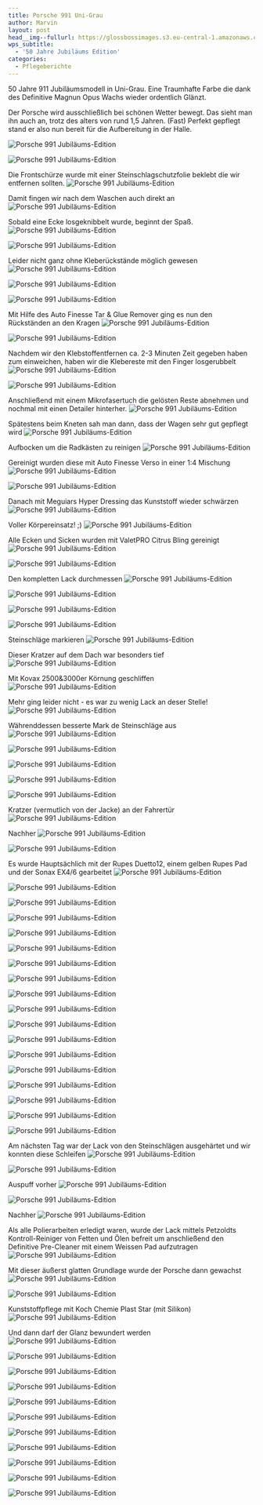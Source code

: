 ```yaml
---
title: Porsche 991 Uni-Grau
author: Marvin
layout: post
head__img--fullurl: https://glossbossimages.s3.eu-central-1.amazonaws.com/marvin/porsche991/P1020259.jpg
wps_subtitle:
  - '50 Jahre Jubiläums Edition'
categories:
  - Pflegeberichte
---
```

50 Jahre 911 Jubiläumsmodell in Uni-Grau. Eine Traumhafte Farbe die dank des Definitive Magnun Opus Wachs wieder ordentlich Glänzt.

Der Porsche wird ausschließlich bei schönen Wetter bewegt. Das sieht man ihn auch an, trotz des alters von rund 1,5 Jahren.
(Fast) Perfekt gepflegt stand er also nun bereit für die Aufbereitung in der Halle.

![Porsche 991 Jubiläums-Edition](https://glossbossimages.s3.eu-central-1.amazonaws.com/marvin/porsche991/IMG_3696.jpg)


![Porsche 991 Jubiläums-Edition](https://glossbossimages.s3.eu-central-1.amazonaws.com/marvin/porsche991/IMG_3698.jpg)

Die Frontschürze wurde mit einer Steinschlagschutzfolie beklebt die wir entfernen sollten.
![Porsche 991 Jubiläums-Edition](https://glossbossimages.s3.eu-central-1.amazonaws.com/marvin/porsche991/IMG_3699.jpg)


Damit fingen wir nach dem Waschen auch direkt an
![Porsche 991 Jubiläums-Edition](https://glossbossimages.s3.eu-central-1.amazonaws.com/marvin/porsche991/IMG_3702.jpg)

Sobald eine Ecke losgeknibbelt wurde, beginnt der Spaß.
![Porsche 991 Jubiläums-Edition](https://glossbossimages.s3.eu-central-1.amazonaws.com/marvin/porsche991/IMG_3703.jpg)


![Porsche 991 Jubiläums-Edition](https://glossbossimages.s3.eu-central-1.amazonaws.com/marvin/porsche991/IMG_3704.JPG)

Leider nicht ganz ohne Kleberückstände möglich gewesen
![Porsche 991 Jubiläums-Edition](https://glossbossimages.s3.eu-central-1.amazonaws.com/marvin/porsche991/IMG_3705.JPG)


![Porsche 991 Jubiläums-Edition](https://glossbossimages.s3.eu-central-1.amazonaws.com/marvin/porsche991/IMG_3706.JPG)


![Porsche 991 Jubiläums-Edition](https://glossbossimages.s3.eu-central-1.amazonaws.com/marvin/porsche991/IMG_3707.JPG)

Mit Hilfe des Auto Finesse Tar & Glue Remover ging es nun den Rückständen an den Kragen
![Porsche 991 Jubiläums-Edition](https://glossbossimages.s3.eu-central-1.amazonaws.com/marvin/porsche991/IMG_3708.JPG)


![Porsche 991 Jubiläums-Edition](https://glossbossimages.s3.eu-central-1.amazonaws.com/marvin/porsche991/IMG_3709.JPG)

Nachdem wir den Klebstoffentfernen ca. 2-3 Minuten Zeit gegeben haben zum einweichen, haben wir die Klebereste mit den Finger losgerubbelt
![Porsche 991 Jubiläums-Edition](https://glossbossimages.s3.eu-central-1.amazonaws.com/marvin/porsche991/IMG_3710.JPG)


![Porsche 991 Jubiläums-Edition](https://glossbossimages.s3.eu-central-1.amazonaws.com/marvin/porsche991/IMG_3711.JPG)

Anschließend mit einem Mikrofasertuch die gelösten Reste abnehmen und nochmal mit einen Detailer hinterher.
![Porsche 991 Jubiläums-Edition](https://glossbossimages.s3.eu-central-1.amazonaws.com/marvin/porsche991/IMG_3712.jpg)

Spätestens beim Kneten sah man dann, dass der Wagen sehr gut gepflegt wird
![Porsche 991 Jubiläums-Edition](https://glossbossimages.s3.eu-central-1.amazonaws.com/marvin/porsche991/IMG_3714.jpg)

Aufbocken um die Radkästen zu reinigen
![Porsche 991 Jubiläums-Edition](https://glossbossimages.s3.eu-central-1.amazonaws.com/marvin/porsche991/IMG_3715.jpg)

Gereinigt wurden diese mit Auto Finesse Verso in einer 1:4 Mischung
![Porsche 991 Jubiläums-Edition](https://glossbossimages.s3.eu-central-1.amazonaws.com/marvin/porsche991/IMG_3716.JPG)


![Porsche 991 Jubiläums-Edition](https://glossbossimages.s3.eu-central-1.amazonaws.com/marvin/porsche991/IMG_3717.JPG)

Danach mit Meguiars Hyper Dressing das Kunststoff wieder schwärzen
![Porsche 991 Jubiläums-Edition](https://glossbossimages.s3.eu-central-1.amazonaws.com/marvin/porsche991/IMG_3718.jpg)

Voller Körpereinsatz! ;)
![Porsche 991 Jubiläums-Edition](https://glossbossimages.s3.eu-central-1.amazonaws.com/marvin/porsche991/IMG_3719.JPG)

Alle Ecken und Sicken wurden mit ValetPRO Citrus Bling gereinigt
![Porsche 991 Jubiläums-Edition](https://glossbossimages.s3.eu-central-1.amazonaws.com/marvin/porsche991/IMG_3723.jpg)


![Porsche 991 Jubiläums-Edition](https://glossbossimages.s3.eu-central-1.amazonaws.com/marvin/porsche991/IMG_3725.jpg)

Den kompletten Lack durchmessen
![Porsche 991 Jubiläums-Edition](https://glossbossimages.s3.eu-central-1.amazonaws.com/marvin/porsche991/IMG_3743.JPG)


![Porsche 991 Jubiläums-Edition](https://glossbossimages.s3.eu-central-1.amazonaws.com/marvin/porsche991/IMG_3744.JPG)


![Porsche 991 Jubiläums-Edition](https://glossbossimages.s3.eu-central-1.amazonaws.com/marvin/porsche991/IMG_3745.JPG)


![Porsche 991 Jubiläums-Edition](https://glossbossimages.s3.eu-central-1.amazonaws.com/marvin/porsche991/IMG_3746.JPG)

Steinschläge markieren
![Porsche 991 Jubiläums-Edition](https://glossbossimages.s3.eu-central-1.amazonaws.com/marvin/porsche991/IMG_3726.jpg)

Dieser Kratzer auf dem Dach war besonders tief
![Porsche 991 Jubiläums-Edition](https://glossbossimages.s3.eu-central-1.amazonaws.com/marvin/porsche991/IMG_3727.jpg)

Mit Kovax 2500&3000er Körnung geschliffen
![Porsche 991 Jubiläums-Edition](https://glossbossimages.s3.eu-central-1.amazonaws.com/marvin/porsche991/IMG_3728.jpg)

Mehr ging leider nicht - es war zu wenig Lack an deser Stelle!
![Porsche 991 Jubiläums-Edition](https://glossbossimages.s3.eu-central-1.amazonaws.com/marvin/porsche991/IMG_3733.jpg)

Währenddessen besserte Mark de Steinschläge aus
![Porsche 991 Jubiläums-Edition](https://glossbossimages.s3.eu-central-1.amazonaws.com/marvin/porsche991/IMG_3729.jpg)

![Porsche 991 Jubiläums-Edition](https://glossbossimages.s3.eu-central-1.amazonaws.com/marvin/porsche991/IMG_3730.jpg)


![Porsche 991 Jubiläums-Edition](https://glossbossimages.s3.eu-central-1.amazonaws.com/marvin/porsche991/IMG_3734.jpg)


![Porsche 991 Jubiläums-Edition](https://glossbossimages.s3.eu-central-1.amazonaws.com/marvin/porsche991/IMG_3735.jpg)


![Porsche 991 Jubiläums-Edition](https://glossbossimages.s3.eu-central-1.amazonaws.com/marvin/porsche991/IMG_3736.jpg)

Kratzer (vermutlich von der Jacke) an der Fahrertür
![Porsche 991 Jubiläums-Edition](https://glossbossimages.s3.eu-central-1.amazonaws.com/marvin/porsche991/IMG_3738.JPG)

Nachher
![Porsche 991 Jubiläums-Edition](https://glossbossimages.s3.eu-central-1.amazonaws.com/marvin/porsche991/IMG_3739.JPG)


![Porsche 991 Jubiläums-Edition](https://glossbossimages.s3.eu-central-1.amazonaws.com/marvin/porsche991/IMG_3740.JPG)

Es wurde Hauptsächlich mit der Rupes Duetto12, einem gelben Rupes Pad und der Sonax EX4/6 gearbeitet
![Porsche 991 Jubiläums-Edition](https://glossbossimages.s3.eu-central-1.amazonaws.com/marvin/porsche991/IMG_3747.JPG)


![Porsche 991 Jubiläums-Edition](https://glossbossimages.s3.eu-central-1.amazonaws.com/marvin/porsche991/IMG_3748.JPG)


![Porsche 991 Jubiläums-Edition](https://glossbossimages.s3.eu-central-1.amazonaws.com/marvin/porsche991/IMG_3749.jpg)


![Porsche 991 Jubiläums-Edition](https://glossbossimages.s3.eu-central-1.amazonaws.com/marvin/porsche991/IMG_3750.jpg)


![Porsche 991 Jubiläums-Edition](https://glossbossimages.s3.eu-central-1.amazonaws.com/marvin/porsche991/IMG_3751.JPG)


![Porsche 991 Jubiläums-Edition](https://glossbossimages.s3.eu-central-1.amazonaws.com/marvin/porsche991/IMG_3752.JPG)


![Porsche 991 Jubiläums-Edition](https://glossbossimages.s3.eu-central-1.amazonaws.com/marvin/porsche991/IMG_3755.JPG)


![Porsche 991 Jubiläums-Edition](https://glossbossimages.s3.eu-central-1.amazonaws.com/marvin/porsche991/IMG_3756.JPG)


![Porsche 991 Jubiläums-Edition](https://glossbossimages.s3.eu-central-1.amazonaws.com/marvin/porsche991/IMG_3757.jpg)


![Porsche 991 Jubiläums-Edition](https://glossbossimages.s3.eu-central-1.amazonaws.com/marvin/porsche991/IMG_3759.JPG)


![Porsche 991 Jubiläums-Edition](https://glossbossimages.s3.eu-central-1.amazonaws.com/marvin/porsche991/IMG_3762.JPG)


![Porsche 991 Jubiläums-Edition](https://glossbossimages.s3.eu-central-1.amazonaws.com/marvin/porsche991/IMG_3763.JPG)


![Porsche 991 Jubiläums-Edition](https://glossbossimages.s3.eu-central-1.amazonaws.com/marvin/porsche991/IMG_3764.JPG)


![Porsche 991 Jubiläums-Edition](https://glossbossimages.s3.eu-central-1.amazonaws.com/marvin/porsche991/IMG_3765.JPG)


![Porsche 991 Jubiläums-Edition](https://glossbossimages.s3.eu-central-1.amazonaws.com/marvin/porsche991/IMG_3767.jpg)


![Porsche 991 Jubiläums-Edition](https://glossbossimages.s3.eu-central-1.amazonaws.com/marvin/porsche991/IMG_3768.jpg)


![Porsche 991 Jubiläums-Edition](https://glossbossimages.s3.eu-central-1.amazonaws.com/marvin/porsche991/IMG_3769.JPG)


![Porsche 991 Jubiläums-Edition](https://glossbossimages.s3.eu-central-1.amazonaws.com/marvin/porsche991/IMG_3771.JPG)

Am nächsten Tag war der Lack von den Steinschlägen ausgehärtet und wir konnten diese Schleifen
![Porsche 991 Jubiläums-Edition](https://glossbossimages.s3.eu-central-1.amazonaws.com/marvin/porsche991/IMG_3773.jpg)


![Porsche 991 Jubiläums-Edition](https://glossbossimages.s3.eu-central-1.amazonaws.com/marvin/porsche991/IMG_3774.jpg)

Auspuff vorher
![Porsche 991 Jubiläums-Edition](https://glossbossimages.s3.eu-central-1.amazonaws.com/marvin/porsche991/IMG_3775.jpg)


![Porsche 991 Jubiläums-Edition](https://glossbossimages.s3.eu-central-1.amazonaws.com/marvin/porsche991/IMG_3779.jpg)

Nachher
![Porsche 991 Jubiläums-Edition](https://glossbossimages.s3.eu-central-1.amazonaws.com/marvin/porsche991/IMG_3776.jpg)

Als alle Polierarbeiten erledigt waren, wurde der Lack mittels Petzoldts Kontroll-Reiniger von Fetten und Ölen befreit um anschließend den Definitive Pre-Cleaner mit einem Weissen Pad aufzutragen
![Porsche 991 Jubiläums-Edition](https://glossbossimages.s3.eu-central-1.amazonaws.com/marvin/porsche991/IMG_3781.jpg)

Mit dieser äußerst glatten Grundlage wurde der Porsche dann gewachst
![Porsche 991 Jubiläums-Edition](https://glossbossimages.s3.eu-central-1.amazonaws.com/marvin/porsche991/IMG_3783.JPG)


![Porsche 991 Jubiläums-Edition](https://glossbossimages.s3.eu-central-1.amazonaws.com/marvin/porsche991/IMG_3786.jpg)

Kunststoffpflege mit Koch Chemie Plast Star (mit Silikon)
![Porsche 991 Jubiläums-Edition](https://glossbossimages.s3.eu-central-1.amazonaws.com/marvin/porsche991/IMG_3787.jpg)

Und dann darf der Glanz bewundert werden
![Porsche 991 Jubiläums-Edition](https://glossbossimages.s3.eu-central-1.amazonaws.com/marvin/porsche991/IMG_3788.jpg)


![Porsche 991 Jubiläums-Edition](https://glossbossimages.s3.eu-central-1.amazonaws.com/marvin/porsche991/IMG_3789.jpg)


![Porsche 991 Jubiläums-Edition](https://glossbossimages.s3.eu-central-1.amazonaws.com/marvin/porsche991/IMG_3790.jpg)


![Porsche 991 Jubiläums-Edition](https://glossbossimages.s3.eu-central-1.amazonaws.com/marvin/porsche991/IMG_3791.jpg)


![Porsche 991 Jubiläums-Edition](https://glossbossimages.s3.eu-central-1.amazonaws.com/marvin/porsche991/IMG_3792.jpg)

![Porsche 991 Jubiläums-Edition](https://glossbossimages.s3.eu-central-1.amazonaws.com/marvin/porsche991/P1020253.JPG)


![Porsche 991 Jubiläums-Edition](https://glossbossimages.s3.eu-central-1.amazonaws.com/marvin/porsche991/P1020254.JPG)


![Porsche 991 Jubiläums-Edition](https://glossbossimages.s3.eu-central-1.amazonaws.com/marvin/porsche991/P1020255.JPG)



![Porsche 991 Jubiläums-Edition](https://glossbossimages.s3.eu-central-1.amazonaws.com/marvin/porsche991/P1020262.JPG)


![Porsche 991 Jubiläums-Edition](https://glossbossimages.s3.eu-central-1.amazonaws.com/marvin/porsche991/P1020263.JPG)


![Porsche 991 Jubiläums-Edition](https://glossbossimages.s3.eu-central-1.amazonaws.com/marvin/porsche991/P1020264.JPG)




